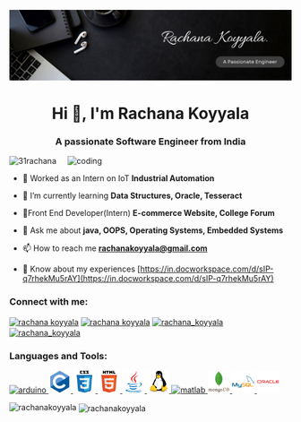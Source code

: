 ![logo](https://github.com/31Rachana/Rachana/blob/main/Linkedin.png)  
<h1 align="center">Hi 👋, I'm Rachana Koyyala</h1>
<h3 align="center">A passionate Software Engineer from India</h3>

<img align="right" alt="coding" src="https://media.giphy.com/media/L1R1tvI9svkIWwpVYr/giphy.gif" width="400">

<p align="left"> <img src="https://komarev.com/ghpvc/?username=31rachana&label=Profile%20views&color=0e75b6&style=flat" alt="31rachana" /> </p>

- 🔭 Worked as an Intern on IoT **Industrial Automation**

- 🌱 I’m currently learning **Data Structures, Oracle, Tesseract**

- 🔭Front End Developer(Intern) **E-commerce Website, College Forum**

- 💬 Ask me about **java, OOPS, Operating Systems, Embedded Systems**

- 📫 How to reach me **rachanakoyyala@gmail.com**

- 📄 Know about my experiences [https://in.docworkspace.com/d/sIP-q7rhekMu5rAY](https://in.docworkspace.com/d/sIP-q7rhekMu5rAY)

<h3 align="left">Connect with me:</h3>
<p align="left">
<a href="https://linkedin.com/in/rachana koyyala" target="blank"><img align="center" src="https://raw.githubusercontent.com/rahuldkjain/github-profile-readme-generator/master/src/images/icons/Social/linked-in-alt.svg" alt="rachana koyyala" height="30" width="40" /></a>
<a href="https://www.hackerrank.com/rachana koyyala" target="blank"><img align="center" src="https://raw.githubusercontent.com/rahuldkjain/github-profile-readme-generator/master/src/images/icons/Social/hackerrank.svg" alt="rachana koyyala" height="30" width="40" /></a>
<a href="https://www.leetcode.com/rachana_koyyala" target="blank"><img align="center" src="https://raw.githubusercontent.com/rahuldkjain/github-profile-readme-generator/master/src/images/icons/Social/leet-code.svg" alt="rachana_koyyala" height="30" width="40" /></a>
<a href="https://auth.geeksforgeeks.org/user/rachana_koyyala" target="blank"><img align="center" src="https://raw.githubusercontent.com/rahuldkjain/github-profile-readme-generator/master/src/images/icons/Social/geeks-for-geeks.svg" alt="rachana_koyyala" height="30" width="40" /></a>
</p>

<h3 align="left">Languages and Tools:</h3>
<p align="left"> <a href="https://www.arduino.cc/" target="_blank" rel="noreferrer"> <img src="https://cdn.worldvectorlogo.com/logos/arduino-1.svg" alt="arduino" width="40" height="40"/> </a> <a href="https://www.cprogramming.com/" target="_blank" rel="noreferrer"> <img src="https://raw.githubusercontent.com/devicons/devicon/master/icons/c/c-original.svg" alt="c" width="40" height="40"/> </a> <a href="https://www.w3schools.com/css/" target="_blank" rel="noreferrer"> <img src="https://raw.githubusercontent.com/devicons/devicon/master/icons/css3/css3-original-wordmark.svg" alt="css3" width="40" height="40"/> </a> <a href="https://www.w3.org/html/" target="_blank" rel="noreferrer"> <img src="https://raw.githubusercontent.com/devicons/devicon/master/icons/html5/html5-original-wordmark.svg" alt="html5" width="40" height="40"/> </a> <a href="https://www.java.com" target="_blank" rel="noreferrer"> <img src="https://raw.githubusercontent.com/devicons/devicon/master/icons/java/java-original.svg" alt="java" width="40" height="40"/> </a> <a href="https://www.linux.org/" target="_blank" rel="noreferrer"> <img src="https://raw.githubusercontent.com/devicons/devicon/master/icons/linux/linux-original.svg" alt="linux" width="40" height="40"/> </a> <a href="https://www.mathworks.com/" target="_blank" rel="noreferrer"> <img src="https://upload.wikimedia.org/wikipedia/commons/2/21/Matlab_Logo.png" alt="matlab" width="40" height="40"/> </a> <a href="https://www.mongodb.com/" target="_blank" rel="noreferrer"> <img src="https://raw.githubusercontent.com/devicons/devicon/master/icons/mongodb/mongodb-original-wordmark.svg" alt="mongodb" width="40" height="40"/> </a> <a href="https://www.mysql.com/" target="_blank" rel="noreferrer"> <img src="https://raw.githubusercontent.com/devicons/devicon/master/icons/mysql/mysql-original-wordmark.svg" alt="mysql" width="40" height="40"/> </a> <a href="https://www.oracle.com/" target="_blank" rel="noreferrer"> <img src="https://raw.githubusercontent.com/devicons/devicon/master/icons/oracle/oracle-original.svg" alt="oracle" width="40" height="40"/> </a> </p>

<p><img align="left" src="https://github-readme-stats.vercel.app/api/top-langs?username=rachanakoyyala&show_icons=true&locale=en&layout=compact" alt="rachanakoyyala" /></p>

<p>&nbsp;<img align="center" src="https://github-readme-stats.vercel.app/api?username=rachanakoyyala&show_icons=true&locale=en" alt="rachanakoyyala" /></p>

